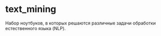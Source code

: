# text_mining
Набор ноутбуков, в которых решаются различные задачи обработки естественного языка (NLP).
